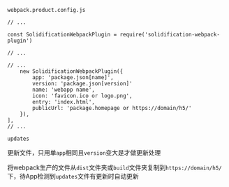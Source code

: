 
`webpack.product.config.js`

    // ...

    const SolidificationWebpackPlugin = require('solidification-webpack-plugin')

    // ...

    // ...
        new SolidificationWebpackPlugin({
            app: 'package.json[name]',
            version: 'package.json[version]'
            name: 'webapp name',
            icon: 'favicon.ico or logo.png',
            entry: 'index.html',
            publicUrl: 'package.homepage or https://domain/h5/'
        }),
    ],
    // ...

`updates`

更新文件，只用单`app`相同且`version`变大是才做更新处理

将webpack生产的文件从`dist`文件夹或`build`文件夹复制到`https://domain/h5/`下，待App检测到`updates`文件有更新时自动更新